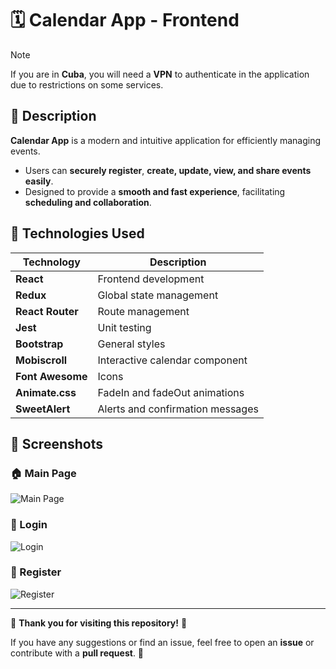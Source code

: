 # 🗓️ Calendar App - Frontend

>[!NOTE]
>If you are in **Cuba**, you will need a **VPN** to authenticate in the application due to restrictions on some services.

## 📌 Description
**Calendar App** is a modern and intuitive application for efficiently managing events.

- Users can **securely register**, **create, update, view, and share events easily**.
- Designed to provide a **smooth and fast experience**, facilitating **scheduling and collaboration**.

## 🚀 Technologies Used

| Technology      | Description |
|----------------|------------|
| **React**      | Frontend development |
| **Redux**      | Global state management |
| **React Router** | Route management |
| **Jest**       | Unit testing |
| **Bootstrap**  | General styles |
| **Mobiscroll** | Interactive calendar component |
| **Font Awesome** | Icons |
| **Animate.css** | FadeIn and fadeOut animations |
| **SweetAlert** | Alerts and confirmation messages |

## 📸 Screenshots

### 🏠 Main Page
![Main Page](https://res.cloudinary.com/dmfs1od9n/image/upload/v1740682204/CalendarApp_-_Principal_Page_ixk6x2.png)

### 🔑 Login
![Login](https://res.cloudinary.com/dmfs1od9n/image/upload/v1740685353/CalendarApp_-Login_ft0oyu.png)

### 📝 Register
![Register](https://res.cloudinary.com/dmfs1od9n/image/upload/v1740685352/CalendarApp_-Register_xigwln.png)

---

📌 **Thank you for visiting this repository!** 🚀

If you have any suggestions or find an issue, feel free to open an **issue** or contribute with a **pull request**. 🙌
